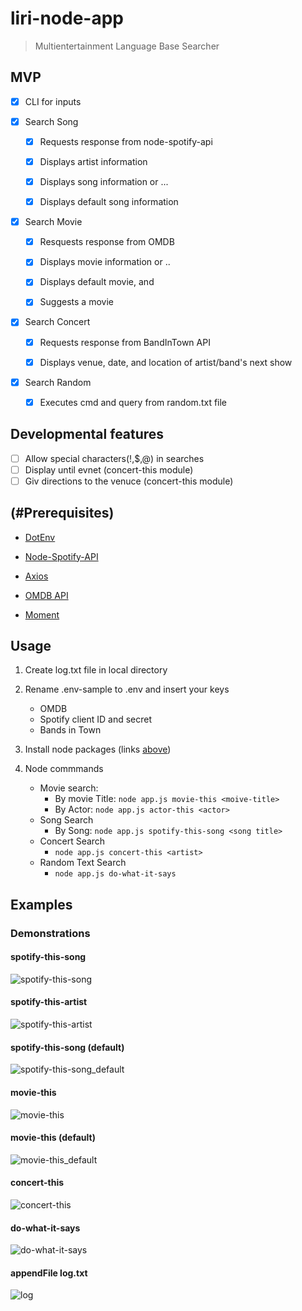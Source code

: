 # liri-node-app
  > Multientertainment Language Base Searcher


## MVP

- [x] CLI for inputs

- [x] Search Song

     - [x] Requests response from node-spotify-api

     - [x] Displays artist information
     
     - [x] Displays song information or ...

     - [x] Displays default song information 
      
- [x] Search Movie

     - [x] Resquests response from OMDB 
     
     - [X] Displays  movie information or ..

     - [x] Displays default movie, and

     - [x] Suggests a movie

- [x] Search Concert

     - [x] Requests response from BandInTown API
     
     - [x] Displays venue, date, and location of artist/band's next show

- [x] Search Random

     - [x] Executes cmd and query from random.txt file

## Developmental features
- [ ] Allow special characters(!,$,@) in searches
- [ ] Display until evnet (concert-this module)
- [ ] Giv directions to the venuce (concert-this module)

## (#Prerequisites)

   
   - [DotEnv](https://www.npmjs.com/package/dotenv)

   
   - [Node-Spotify-API](https://www.npmjs.com/package/node-spotify-api)

   
   - [Axios](https://www.npmjs.com/package/axios)

  
  - [OMDB API](http://www.omdbapi.com/)
  
  
  - [Moment](https://www.npmjs.com/package/moment)
  
 
  

## Usage

  1. Create log.txt file in local directory

  2. Rename .env-sample to .env and insert your keys
    
     - OMDB 
     - Spotify client ID and secret
     - Bands in Town

  4. Install node packages (links [above](#Prerequisites))
  
  5. Node commmands
     - Movie search:
          - By movie Title: ```node app.js movie-this <moive-title>```
          - By Actor: ```node app.js actor-this <actor>```
     - Song Search
          - By Song: ```node app.js spotify-this-song <song title>```
     - Concert Search
          - ```node app.js concert-this <artist>```
     - Random Text Search
          - ```node app.js do-what-it-says```

  

## Examples

### Demonstrations

#### spotify-this-song
![spotify-this-song](https://user-images.githubusercontent.com/52435014/66310850-cc4ec000-e8d2-11e9-8710-919abd75475f.gif)

#### spotify-this-artist
![spotify-this-artist](https://user-images.githubusercontent.com/52435014/66311057-310a1a80-e8d3-11e9-9ada-f26539bce06d.gif)

#### spotify-this-song (default)
![spotify-this-song_default](https://user-images.githubusercontent.com/52435014/66311222-978f3880-e8d3-11e9-8d07-86fdff330fc1.gif)

#### movie-this
![movie-this](https://user-images.githubusercontent.com/52435014/66311376-ec32b380-e8d3-11e9-9dd7-25e167cbad89.gif)

#### movie-this (default)
![movie-this_default](https://user-images.githubusercontent.com/52435014/66311524-47fd3c80-e8d4-11e9-9541-2003a16da5b1.gif)

#### concert-this
![concert-this](https://user-images.githubusercontent.com/52435014/66311683-9f031180-e8d4-11e9-9c8c-52dc5950ab79.gif)

#### do-what-it-says
![do-what-it-says](https://user-images.githubusercontent.com/52435014/66311809-facd9a80-e8d4-11e9-8c02-01d9024a0c8d.gif)

#### appendFile log.txt

![log](https://user-images.githubusercontent.com/52435014/66264074-725fd480-e7c4-11e9-905e-a9146c25a7bf.gif)






